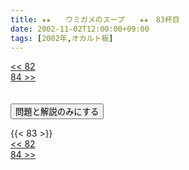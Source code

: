```yaml
---
title: ★★　　ウミガメのスープ　　★★　83杯目
date: 2002-11-02T12:00:00+09:00
tags: [2002年,オカルト板]
---
```

<div class="th_left"><a href="../82"><< 82</a></div>
<div class="th_right"><a href="../84">84 >></a></div>
<br><br>
<script src="../../js/cupsoup.js"></script>
<form>
<input type="button" value="問題と解説のみにする" onClick="toggleCupsoup()">
</form>
{{< 83 >}}
<div class="th_left"><a href="../82"><< 82</a></div>
<div class="th_right"><a href="../84">84 >></a></div>